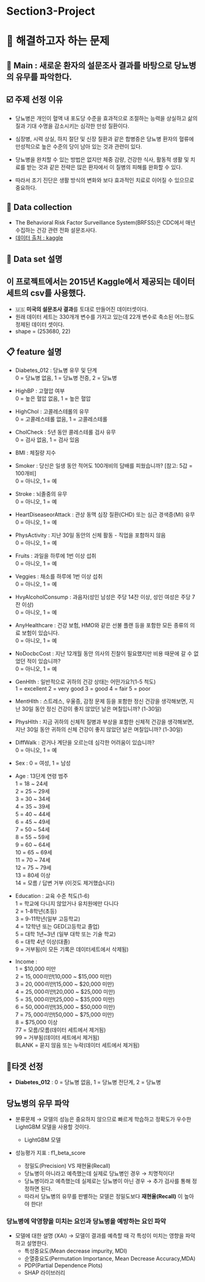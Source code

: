 # Section3-Project

# 🎯 해결하고자 하는 문제
## 🎯 Main : 새로운 환자의 설문조사 결과를 바탕으로 당뇨병의 유무를 파악한다. 


## ☑️ 주제 선정 이유

* 당뇨병은 개인이 혈액 내 포도당 수준을 효과적으로 조절하는 능력을 상실하고 삶의 질과 기대 수명을 감소시키는 심각한 만성 질환이다.

* 심장병, 시력 상실, 하지 절단 및 신장 질환과 같은 합병증은 당뇨병 환자의 혈류에 만성적으로 높은 수준의 당이 남아 있는 것과 관련이 있다.

* 당뇨병을 완치할 수 있는 방법은 없지만 체중 감량, 건강한 식사, 활동적 생활 및 치료를 받는 것과 같은 전략은 많은 환자에서 이 질병의 피해를 완화할 수 있다.

* 따라서 조기 진단은 생활 방식의 변화와 보다 효과적인 치료로 이어질 수 있으므로 중요하다.

## 💾 Data collection
* The Behavioral Risk Factor Surveillance System(BRFSS)은 CDC에서 매년 수집하는 건강 관련 전화 설문조사다.
* [데이터 출처 : kaggle](https://www.kaggle.com/datasets/alexteboul/diabetes-health-indicators-dataset)

## 💾 Data set 설명
## 이 프로젝트에서는 2015년 Kaggle에서 제공되는 데이터 세트의 csv를 사용했다.
* 🇺🇸 **미국의 설문조사 결과**를 토대로 만들어진 데이터셋이다.
* 원래 데이터 세트는 330개개 변수를 가지고 있는데 22개 변수로 축소된 어느정도 정제된 데이터 셋이다.
* shape = (253680, 22)

## 📋 feature 설명
* Diabetes_012 : 당뇨병 유무 및 단계   
  0 = 당뇨병 없음, 1 = 당뇨병 전증, 2 = 당뇨병   
* HighBP : 고혈압 여부   
  0 = 높은 혈압 없음, 1 = 높은 혈압   
* HighChol : 고콜레스테롤의 유무   
  0 = 고콜레스테롤 없음, 1 = 고콜레스테롤   
* CholCheck : 5년 동안 콜레스테롤 검사 유무    
  0 = 검사 없음, 1 = 검사 있음   
* BMI : 체질량 지수   
* Smoker : 당신은 일생 동안 적어도 100개비의 담배를 피웠습니까? [참고: 5갑 = 100개비]   
  0 = 아니오, 1 = 예   
* Stroke : 뇌졸중의 유무   
  0 = 아니오, 1 = 예   
* HeartDiseaseorAttack : 관상 동맥 심장 질환(CHD) 또는 심근 경색증(MI) 유무   
  0 = 아니오, 1 = 예   
* PhysActivity : 지난 30일 동안의 신체 활동 - 직업을 포함하지 않음   
  0 = 아니오, 1 = 예   
* Fruits : 과일을 하루에 1번 이상 섭취   
  0 = 아니오, 1 = 예   
* Veggies : 채소를 하루에 1번 이상 섭취   
  0 = 아니오, 1 = 예   
* HvyAlcoholConsump : 과음자(성인 남성은 주당 14잔 이상, 성인 여성은 주당 7잔 이상)   
  0 = 아니오, 1 = 예   
* AnyHealthcare : 건강 보험, HMO와 같은 선불 플랜 등을 포함한 모든 종류의 의료 보험이 있습니다.   
  0 = 아니오, 1 = 예   
* NoDocbcCost : 지난 12개월 동안 의사의 진찰이 필요했지만 비용 때문에 갈 수 없었던 적이 있습니까?   
  0 = 아니오, 1 = 예   
* GenHlth : 일반적으로 귀하의 건강 상태는 어떤가요?(1-5 척도)   
  1 = excellent 2 = very good 3 = good 4 = fair 5 = poor   
* MentHlth : 스트레스, 우울증, 감정 문제 등을 포함한 정신 건강을 생각해보면, 지난 30일 동안 정신 건강이 좋지 않았던 날은 며칠입니까? (1-30일)   
* PhysHlth : 지금 귀하의 신체적 질병과 부상을 포함한 신체적 건강을 생각해보면, 지난 30일 동안 귀하의 신체 건강이 좋지 않았던 날은 며칠입니까? (1-30일)   
* DiffWalk : 걷거나 계단을 오르는데 심각한 어려움이 있습니까?   
  0 = 아니오, 1 = 예   
* Sex : 0 = 여성, 1 = 남성   
* Age : 13단계 연령 범주   
  1 = 18 ~ 24세   
  2 = 25 ~ 29세   
  3 = 30 ~ 34세   
  4 = 35 ~ 39세   
  5 = 40 ~ 44세   
  6 = 45 ~ 49세   
  7 = 50 ~ 54세   
  8 = 55 ~ 59세   
  9 = 60 ~ 64세   
  10 = 65 ~ 69세   
  11 = 70 ~ 74세   
  12 = 75 ~ 79세   
  13 = 80세 이상   
  14 = 모름 / 답변 거부 (이것도 제거했습니다)    

* Education : 교육 수준 척도(1-6)   
  1 = 학교에 다니지 않았거나 유치원에만 다니다   
  2 = 1-8학년(초등)   
  3 = 9-11학년(일부 고등학교)   
  4 = 12학년 또는 GED(고등학교 졸업)   
  5 = 대학 1년~3년 (일부 대학 또는 기술 학교)   
  6 = 대학 4년 이상(대졸)   
  9 = 거부됨(이 모든 기록은 데이터세트에서 삭제됨)   
  
* Income :   
  1 = $10,000 미만   
  2 = $15,000 미만 ($10,000 ~ $15,000 미만)   
  3 = $20,000 미만($15,000 ~ $20,000 미만)   
  4 = $25,000 미만($20,000 ~ $25,000 미만)   
  5 = $35,000 미만($25,000 ~ $35,000 미만)   
  6 = $50,000 미만($35,000 ~ $50,000 미만)   
  7 = $75,000 미만($50,000 ~ $75,000 미만)   
  8 = $75,000 이상   
  77 = 모름/모름(데이터 세트에서 제거됨)   
  99 = 거부됨(데이터 세트에서 제거됨)   
  BLANK = 묻지 않음 또는 누락(데이터 세트에서 제거됨)   


## 🎯타겟 선정
* **Diabetes_012** : 0 = 당뇨병 없음, 1 = 당뇨병 전단계, 2 = 당뇨병


## 당뇨병의 유무 파악
* 분류문제 → 모델의 성능은 중요하지 않으므로 빠르게 학습하고 정확도가 우수한 LightGBM 모델을 사용할 것이다.  
  * LightGBM 모델  

* 성능평가 지표 : f1_beta_score   
  * 정밀도(Precision) VS 재현율(Recall)
  * 당뇨병이 아니라고 예측했는데 실제로 당뇨병인 경우 → 치명적이다!   
  * 당뇨병이라고 예측했는데 실제로는 당뇨병이 아닌 경우 → 추가 검사를 통해 정정하면 된다.   
  * 따라서 당뇨병의 유무를 판별하는 모델은 정밀도보다 **재현율(Recall)** 이 높아야 한다!

### 당뇨병에 악영향을 미치는 요인과 당뇨병을 예방하는 요인 파악
* 모델에 대한 설명 (XAI) → 모델이 결과를 예측할 때 각 특성이 미치는 영향을 파악하고 설명한다.
  * 특성중요도(Mean decrease impurity, MDI)
  * 순열중요도(Permutation Importance, Mean Decrease Accuracy,MDA)
  * PDP(Partial Dependence Plots)
  * SHAP 라이브러리
